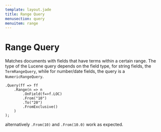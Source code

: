 ```yaml
---
template: layout.jade
title: Range Query
menusection: query
menuitem: range
---
```



# Range Query
Matches documents with fields that have terms within a certain range. The type of the Lucene query depends on the field type, for string fields, the `TermRangeQuery`, while for number/date fields, the query is a `NumericRangeQuery`. 


	.Query(ff => ff
		.Range(n => n
			.OnField(f=>f.LOC)
			.From("10")
			.To("20")
			.FromExclusive()
		)
	);

alternatively `.From(10)` and `.From(10.0)` work as expected.